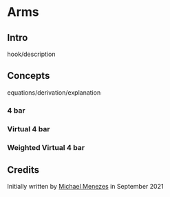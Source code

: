 # Arms

## Intro

hook/description


## Concepts

equations/derivation/explanation

### 4 bar

### Virtual 4 bar

### Weighted Virtual 4 bar


## Credits

Initially written by [Michael Menezes](https://github.com/Menezmic21/) in September 2021
